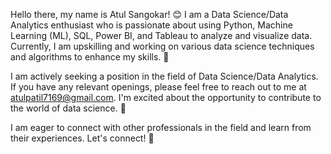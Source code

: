 Hello there, my name is Atul Sangokar! 😊 I am a Data Science/Data Analytics enthusiast who is passionate about using Python, Machine Learning (ML), SQL, Power BI, and Tableau to analyze and visualize data. Currently, I am upskilling and working on various data science techniques and algorithms to enhance my skills. 🚀

I am actively seeking a position in the field of Data Science/Data Analytics. If you have any relevant openings, please feel free to reach out to me at atulpatil7169@gmail.com. I'm excited about the opportunity to contribute to the world of data science. 🌟

I am eager to connect with other professionals in the field and learn from their experiences. Let's connect! 👋
